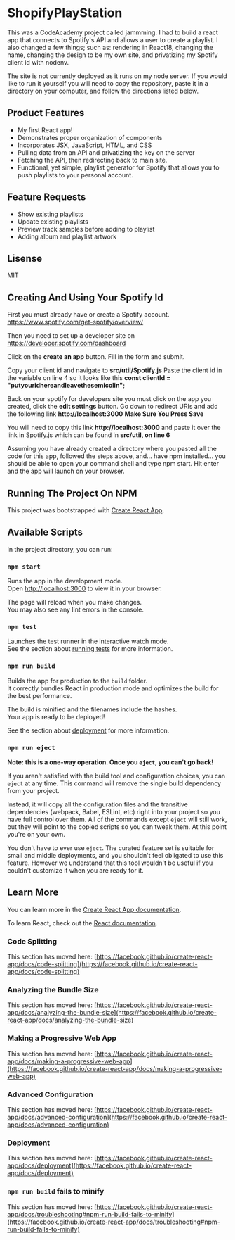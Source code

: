 # ShopifyPlayStation

This was a CodeAcademy project called jammming.  I had to build a react app that connects to Spotify's API and allows a user to create a playlist.  I also changed a few things; such as: rendering in React18, changing the name, changing the design to be my own site, and privatizing my Spotify client id with nodenv.  

The site is not currently deployed as it runs on my node server.  If you would like to run it yourself you will need to copy the repository, paste it in a directory on your computer, and follow the directions listed below.

## Product Features

* My first React app!
* Demonstrates proper organization of components
* Incorporates JSX, JavaScript, HTML, and CSS
* Pulling data from an API and privatizing the key on the server 
* Fetching the API, then redirecting back to main site.
* Functional, yet simple, playlist generator for Spotify that allows you to push playlists to your personal account.

## Feature Requests

* Show existing playlists
* Update existing playlists
* Preview track samples before adding to playlist
* Adding album and playlist artwork

## Lisense
MIT



## Creating And Using Your Spotify Id

First you must already have or create a Spotify account.  https://www.spotify.com/get-spotify/overview/

Then you need to set up a developer site on https://developer.spotify.com/dashboard

Click on the **create an app** button.  Fill in the form and submit.

Copy your client id and navigate to **src/util/Spotify.js**
Paste the client id in the variable on line 4 so it looks like this
**const clientId =  "putyouridhereandleavethesemicolin";**

Back on your spotify for developers site you must click on the app you created, click the **edit settings** button.  Go down to redirect URIs and add the following link **http://localhost:3000**
**Make Sure You Press Save**

You will need to copy this link **http://localhost:3000** and paste it over the link in Spotify.js which can be found in **src/util, on line 6**

Assuming you have already created a directory where you pasted all the code for this app, followed the steps above, and... have npm installed... you should be able to open your command shell and type npm start.  Hit enter and the app will launch on your browser.



## Running The Project On NPM

This project was bootstrapped with [Create React App](https://github.com/facebook/create-react-app).

## Available Scripts

In the project directory, you can run:

### `npm start`

Runs the app in the development mode.\
Open [http://localhost:3000](http://localhost:3000) to view it in your browser.

The page will reload when you make changes.\
You may also see any lint errors in the console.

### `npm test`

Launches the test runner in the interactive watch mode.\
See the section about [running tests](https://facebook.github.io/create-react-app/docs/running-tests) for more information.

### `npm run build`

Builds the app for production to the `build` folder.\
It correctly bundles React in production mode and optimizes the build for the best performance.

The build is minified and the filenames include the hashes.\
Your app is ready to be deployed!

See the section about [deployment](https://facebook.github.io/create-react-app/docs/deployment) for more information.

### `npm run eject`

**Note: this is a one-way operation. Once you `eject`, you can't go back!**

If you aren't satisfied with the build tool and configuration choices, you can `eject` at any time. This command will remove the single build dependency from your project.

Instead, it will copy all the configuration files and the transitive dependencies (webpack, Babel, ESLint, etc) right into your project so you have full control over them. All of the commands except `eject` will still work, but they will point to the copied scripts so you can tweak them. At this point you're on your own.

You don't have to ever use `eject`. The curated feature set is suitable for small and middle deployments, and you shouldn't feel obligated to use this feature. However we understand that this tool wouldn't be useful if you couldn't customize it when you are ready for it.

## Learn More

You can learn more in the [Create React App documentation](https://facebook.github.io/create-react-app/docs/getting-started).

To learn React, check out the [React documentation](https://reactjs.org/).

### Code Splitting

This section has moved here: [https://facebook.github.io/create-react-app/docs/code-splitting](https://facebook.github.io/create-react-app/docs/code-splitting)

### Analyzing the Bundle Size

This section has moved here: [https://facebook.github.io/create-react-app/docs/analyzing-the-bundle-size](https://facebook.github.io/create-react-app/docs/analyzing-the-bundle-size)

### Making a Progressive Web App

This section has moved here: [https://facebook.github.io/create-react-app/docs/making-a-progressive-web-app](https://facebook.github.io/create-react-app/docs/making-a-progressive-web-app)

### Advanced Configuration

This section has moved here: [https://facebook.github.io/create-react-app/docs/advanced-configuration](https://facebook.github.io/create-react-app/docs/advanced-configuration)

### Deployment

This section has moved here: [https://facebook.github.io/create-react-app/docs/deployment](https://facebook.github.io/create-react-app/docs/deployment)

### `npm run build` fails to minify

This section has moved here: [https://facebook.github.io/create-react-app/docs/troubleshooting#npm-run-build-fails-to-minify](https://facebook.github.io/create-react-app/docs/troubleshooting#npm-run-build-fails-to-minify)
